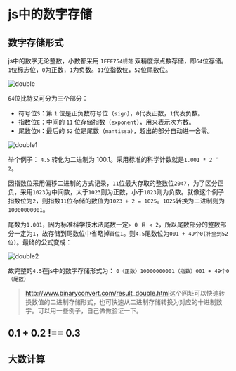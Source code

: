 # js中的数字存储

## 数字存储形式
js中的数字无论整数，小数都采用 `IEEE754规范` 双精度浮点数存储，即`64`位存储。`1`位标志位，`0`为正数，`1`为负数。`11`位指数位，`52`位尾数位。

<Img :src="$withBase('/double.png')" alt="double" />

`64`位比特又可分为三个部分：

- 符号位`S`：第 `1` 位是正负数符号位（`sign`），`0`代表正数，`1`代表负数。
- 指数位`E`：中间的 `11` 位存储指数（`exponent`），用来表示次方数。
- 尾数位`M`：最后的 `52` 位是尾数（`mantissa`），超出的部分自动进一舍零。

<Img :src="$withBase('/double1.png')" alt="double1" />

举个例子：
`4.5` 转化为二进制为 100.1。采用标准的科学计数就是`1.001 * 2 ^ 2`。


因指数位采用偏移二进制的方式记录，`11`位最大存取的整数位`2047`，为了区分正负，采用`1023`为中间数，大于`1023`则为正数，小于`1023`则为负数。就像这个例子指数位为`2`，则指数`11`位存储的数值为`1023 + 2 = 1025`。`1025`转换为二进制则为`10000000001`。

尾数为`1.001`，因为标准科学技术法尾数一定`> 0 且 < 2`，所以尾数部分的整数部分一定为`1`，故存储到尾数位中省略掉`首位1`。则`4.5`尾数位为`001 + 49个0(补全到52位)`。最终的公式变成：

<Img :src="$withBase('/double2.png')" alt="double2" />

故完整的`4.5`在js中的数字存储形式为：
`0（正数）10000000001（指数）001 + 49个0（尾数）`

> <http://www.binaryconvert.com/result_double.html>这个网址可以快速转换数值的二进制存储形式，也可快速从二进制存储转换为对应的十进制数字。可以用一些例子，自己做做验证一下。

## 0.1 + 0.2 !== 0.3


## 大数计算




